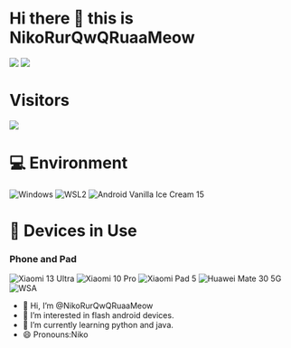 # Hi there 👋 this is NikoRurQwQRuaaMeow

![](https://github-readme-stats.vercel.app/api?username=NikoRurQwQRuaaMeow&show_icons=true&hide_border=true&include_all_commits=true)
![](https://github-readme-stats.vercel.app/api/top-langs/?username=NikoRurQwQRuaaMeow&layout=compact&langs_count=10&hide=Python,JavaScript&exclude_repo=Cemiuiler,action-tmate,Aquarius223-s-sdm845-kernel)


# Visitors

![](https://count.getloli.com/get/@NikoRurQwQRuaaMeow?theme=gelbooru)

# 💻 Environment

![Windows](https://img.shields.io/badge/Windows%2011%20Pro%20Worksation%20InsidePreview-00BBFF?style=flat-square&logo=Windows&logoColor=ffffff)
![WSL2](https://img.shields.io/badge/WSL2%20Ubuntu%2024%2e10%20LTS-DD4814?style=flat-square&logo=ubuntu&logoColor=ffffff)
![Android Vanilla Ice Cream 15](https://img.shields.io/badge/Android%20Vanilla%20Ice%20Cream%2015-3DDC84?style=flat-square&logo=android&logoColor=ffffff)

# 📱 Devices in Use

### Phone and Pad

![Xiaomi 13 Ultra](https://img.shields.io/badge/Xiaomi%2013%20Ultra-FD4900?style=flat-square&logo=xiaomi&logoColor=ffffff)
![Xiaomi 10 Pro](https://img.shields.io/badge/Xiaomi%2010%20Pro-FD4900?style=flat-square&logo=xiaomi&logoColor=ffffff)
![Xiaomi Pad 5](https://img.shields.io/badge/Xiaomi%20Pad%205%20-FD4900?style=flat-square&logo=xiaomi&logoColor=ffffff)
![Huawei Mate 30 5G](https://img.shields.io/badge/Huawei%20Mate30%205G-f50707?style=flat-square&logo=huawei&logoColor=ffffff)
![WSA](https://img.shields.io/badge/Windows%20Subsystem%20For%20Android%2013-3DDC84?style=flat-square&logo=Android&logoColor=ffffff)

- 👋 Hi, I’m @NikoRurQwQRuaaMeow
- 👀 I’m interested in flash android devices.
- 🌱 I’m currently learning python and java.
- 😄 Pronouns:Niko

<!---
NikoRurQwQRuaaMeow/NikoRurQwQRuaaMeow is a ✨ special ✨ repository because its `README.md` (this file) appears on your GitHub profile.
You can click the Preview link to take a look at your changes.
--->
